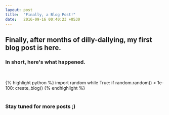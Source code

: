 ```yaml
---
layout: post
title:  "Finally, a Blog Post!"
date:   2016-09-16 00:40:23 +0530
---
```

<div class="container">

<h2>Finally, after months of dilly-dallying, my first blog post is here.</h2>

<h3>In short, here's what happened.</h3>
<br/>

{% highlight python %}
import random
while True:
	if random.random() < 1e-100:
		create_blog()
{% endhighlight %}
<br/><br/>

<h3>Stay tuned for more posts ;)</h3>
</div>